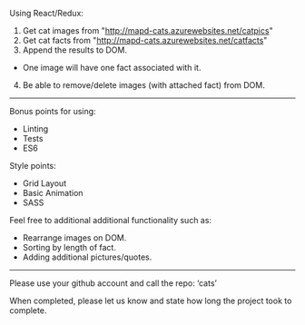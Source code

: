 Using React/Redux:

1. Get cat images from "http://mapd-cats.azurewebsites.net/catpics"
2. Get cat facts from "http://mapd-cats.azurewebsites.net/catfacts"
3. Append the results to DOM.
  - One image will have one fact associated with it.
4. Be able to remove/delete images (with attached fact) from DOM.

-------------------------------------------------------------------

Bonus points for using:
- Linting
- Tests
- ES6

Style points:
- Grid Layout
- Basic Animation
- SASS

Feel free to additional additional functionality such as:
- Rearrange images on DOM.
- Sorting by length of fact.
- Adding additional pictures/quotes.

-------------------------------------------------------------------

Please use your github account and call the repo: ‘cats’

When completed, please let us know and state how long the project took to complete.
